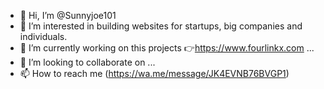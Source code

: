 - 👋 Hi, I’m @Sunnyjoe101
- 👀 I’m interested in building websites for startups, big companies and individuals.
- 🌱 I’m currently working on this projects 👉https://www.fourlinkx.com ...
- 💞️ I’m looking to collaborate on ...
- 📫 How to reach me (https://wa.me/message/JK4EVNB76BVGP1)

<!---
Sunnyjoe101/Sunnyjoe101 is a ✨ special ✨ repository because its `README.md` (this file) appears on your GitHub profile.
You can click the Preview link to take a look at your changes.
--->
